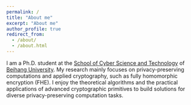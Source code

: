 ```yaml
---
permalink: /
title: "About me"
excerpt: "About me"
author_profile: true
redirect_from: 
  - /about/
  - /about.html
---
```


I am a Ph.D. student at the [School of Cyber Science and Technology](http://cst.buaa.edu.cn/) of [Beihang University](https://www.buaa.edu.cn). My research mainly focuses on privacy-preserving computations and applied cryptography, such as fully homomorphic encryption (FHE). I enjoy the theoretical algorithms and the practical applications of advanced cryptographic primitives to build solutions for diverse privacy-preserving computation tasks.
